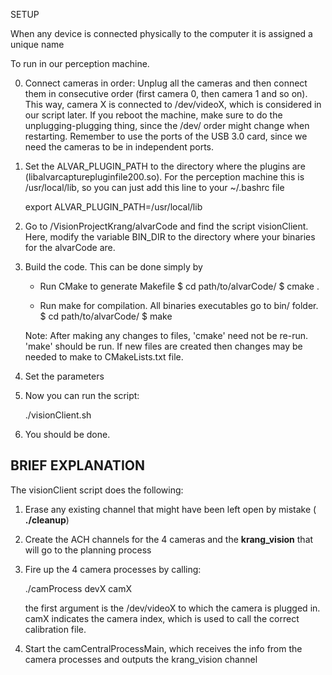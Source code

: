 SETUP

   When any device is connected physically to the computer it is assigned a unique name 

   To run in our perception machine.

   0. Connect cameras in order: Unplug all the cameras and then connect them in consecutive order (first camera 0, 
      then camera 1 and so on).
      This way, camera X is connected to /dev/videoX, which is considered in our script later. 
      If you reboot the machine, make sure to do the unplugging-plugging thing, since the /dev/ order might change
      when restarting.
      Remember to use the ports of the USB 3.0 card, since we need the cameras to be in independent ports.

   1. Set the ALVAR_PLUGIN_PATH to the directory where the plugins are (libalvarcapturepluginfile200.so). 
      For the perception machine this is /usr/local/lib, so you can just add this line to your ~/.bashrc file
      
      export ALVAR_PLUGIN_PATH=/usr/local/lib

   3. Go to /VisionProjectKrang/alvarCode and find the script visionClient. Here, 
      modify the variable BIN_DIR to the directory where your binaries for the alvarCode are.

   4. Build the code. This can be done simply by

      * Run CMake to generate Makefile
         $ cd path/to/alvarCode/
         $ cmake .

      * Run make for compilation. All binaries executables go to bin/ folder.
         $ cd path/to/alvarCode/
         $ make

      Note: After making any changes to files, 'cmake' need not be re-run. 'make' should be run. If new files are created then changes may be needed to make to CMakeLists.txt file.



   5. Set the parameters
         

   6. Now you can run the script:
      
         ./visionClient.sh

   6. You should be done.


BRIEF EXPLANATION
------------------

The visionClient script does the following:

1. Erase any existing channel that might have been left open by mistake ( **./cleanup**)
2. Create the ACH channels for the 4 cameras and the **krang_vision** that will go to the planning process
3. Fire up the 4 camera processes by calling:

   ./camProcess devX camX

   the first argument is the /dev/videoX to which the camera is plugged in. camX indicates the camera index,
   which is used to call the correct calibration file.
4. Start the camCentralProcessMain, which receives the info from the camera processes and outputs the krang_vision channel
